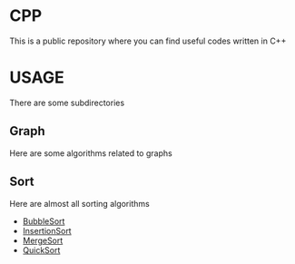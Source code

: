 # CPP

This is a public repository where you can find useful codes written in C++

# USAGE
There are some subdirectories
  ## Graph
  Here are some algorithms related to graphs
  ## Sort
  Here are almost all sorting algorithms
   * [BubbleSort](https://github.com/MichaelKenj/CPP/blob/master/Algorythms/Sort/BubbleSort.cpp)
   * [InsertionSort](https://github.com/MichaelKenj/CPP/blob/master/Algorythms/Sort/InsertionSort.cpp)
   * [MergeSort](https://github.com/MichaelKenj/CPP/blob/master/Algorythms/Sort/MergeSort.cpp)
   * [QuickSort](https://github.com/MichaelKenj/CPP/blob/master/Algorythms/Sort/QuickSort.cpp)

    
  
  


